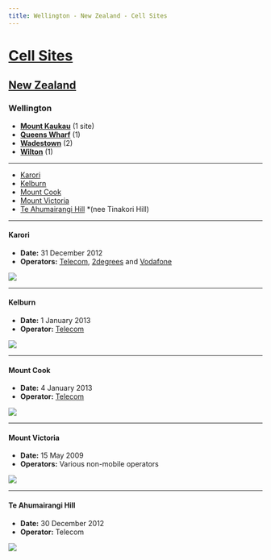 ```yaml
---
title: Wellington - New Zealand - Cell Sites
---
```


# [Cell Sites](../../)

## [New Zealand](../)

### Wellington

* **[Mount Kaukau](mt-kaukau)** (1 site)
* **[Queens Wharf](queens-wharf)** (1)
* **[Wadestown](wadestown)** (2)
* **[Wilton](wilton)** (1)

---

* [Karori](#karori)
* [Kelburn](#kelburn)
* [Mount Cook](#mount-cook)
* [Mount Victoria](#mount-victoria)
* [Te Ahumairangi Hill](#te-ahumairangi-hill) *(nee Tinakori Hill)

---

#### Karori

* **Date:** 31 December 2012
* **Operators:** [Telecom], [2degrees] and [Vodafone]

![](https://f001.backblazeb2.com/file/CellSites/NZ/WGN/20121231-155815.jpg)

---

#### Kelburn

* **Date:** 1 January 2013
* **Operator:** [Telecom]

![](https://f001.backblazeb2.com/file/CellSites/NZ/WGN/20130101-150029.jpg)

---

#### Mount Cook

* **Date:** 4 January 2013
* **Operator:** [Telecom]

![](https://f001.backblazeb2.com/file/CellSites/NZ/WGN/20130104-162228.jpg)

---

#### Mount Victoria

* **Date:** 15 May 2009
* **Operators:** Various non-mobile operators

![](https://f001.backblazeb2.com/file/CellSites/NZ/WGN/20090515-184629.jpg)

---

#### Te Ahumairangi Hill

* **Date:** 30 December 2012
* **Operator:** Telecom

![](https://f001.backblazeb2.com/file/CellSites/NZ/WGN/20121230-113939.jpg)

[2degrees]: https://en.wikipedia.org/wiki/2degrees
[Telecom]: https://en.wikipedia.org/wiki/Spark_New_Zealand
[Vodafone]: https://en.wikipedia.org/wiki/Vodafone_New_Zealand
